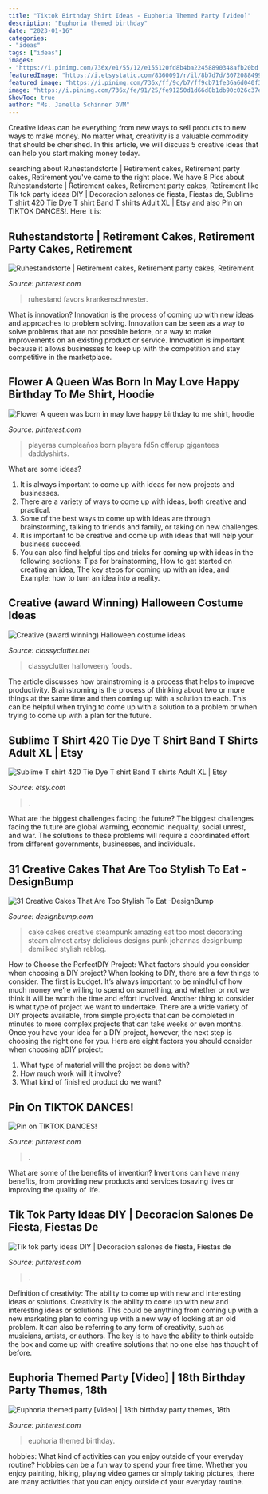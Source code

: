 ```yaml
---
title: "Tiktok Birthday Shirt Ideas - Euphoria Themed Party [video]"
description: "Euphoria themed birthday"
date: "2023-01-16"
categories:
- "ideas"
tags: ["ideas"]
images:
- "https://i.pinimg.com/736x/e1/55/12/e155120fd8b4ba22458890348afb20bd.jpg"
featuredImage: "https://i.etsystatic.com/8360091/r/il/8b7d7d/3072088499/il_1588xN.3072088499_9b03.jpg"
featured_image: "https://i.pinimg.com/736x/ff/9c/b7/ff9cb71fe36a6d040f34cd7d5649b422.jpg"
image: "https://i.pinimg.com/736x/fe/91/25/fe91250d1d66d8b1db90c026c37e0ac2.jpg"
ShowToc: true
author: "Ms. Janelle Schinner DVM"
---
```



Creative ideas can be everything from new ways to sell products to new ways to make money. No matter what, creativity is a valuable commodity that should be cherished. In this article, we will discuss 5 creative ideas that can help you start making money today.

	

		
searching about Ruhestandstorte | Retirement cakes, Retirement party cakes, Retirement you've came to the right place. We have 8 Pics about Ruhestandstorte | Retirement cakes, Retirement party cakes, Retirement like Tik tok party ideas DIY | Decoracion salones de fiesta, Fiestas de, Sublime T shirt 420 Tie Dye T shirt Band T shirts Adult XL | Etsy and also Pin on TIKTOK DANCES!. Here it is:
		
    
## Ruhestandstorte | Retirement Cakes, Retirement Party Cakes, Retirement

<img loading=lazy src="https://i.pinimg.com/736x/8c/cd/00/8ccd00813bf66352508ac9c393a8fbe3.jpg" onerror="this.onerror=null;this.src='https://tse2.mm.bing.net/th?id=OIP.zW5nPX9CujgIkgNE8dukaQHaJ3&amp;pid=15.1';" alt="Ruhestandstorte | Retirement cakes, Retirement party cakes, Retirement">

_Source: pinterest.com_

>ruhestand favors krankenschwester. 

	

What is innovation?
Innovation is the process of coming up with new ideas and approaches to problem solving. Innovation can be seen as a way to solve problems that are not possible before, or a way to make improvements on an existing product or service. Innovation is important because it allows businesses to keep up with the competition and stay competitive in the marketplace.

    
## Flower A Queen Was Born In May Love Happy Birthday To Me Shirt, Hoodie

<img loading=lazy src="https://i.pinimg.com/736x/fc/18/c5/fc18c5d76aaaf8b95ef721918cdc4f0b.jpg" onerror="this.onerror=null;this.src='https://tse3.mm.bing.net/th?id=OIP.aqoW46PN-LXFzHdEwSDAIwHaHa&amp;pid=15.1';" alt="Flower A queen was born in may love happy birthday to me shirt, hoodie">

_Source: pinterest.com_

>playeras cumpleaños born playera fd5n offerup gigantees daddyshirts. 

	

What are some ideas?
1. It is always important to come up with ideas for new projects and businesses. 
2. There are a variety of ways to come up with ideas, both creative and practical. 
3. Some of the best ways to come up with ideas are through brainstorming, talking to friends and family, or taking on new challenges. 
4. It is important to be creative and come up with ideas that will help your business succeed. 
5. You can also find helpful tips and tricks for coming up with ideas in the following sections: Tips for brainstorming, How to get started on creating an idea, The key steps for coming up with an idea, and Example: how to turn an idea into a reality.

    
## Creative (award Winning) Halloween Costume Ideas

<img loading=lazy src="https://www.classyclutter.net/wp-content/uploads/2013/11/Couples-Halloween-Costumes.jpg" onerror="this.onerror=null;this.src='https://tse1.mm.bing.net/th?id=OIP.q6nlIn0fZXp-DeE9cqhu1wHaQj&amp;pid=15.1';" alt="Creative (award winning) Halloween costume ideas">

_Source: classyclutter.net_

>classyclutter halloweeny foods. 

	

The article discusses how brainstroming is a process that helps to improve productivity. Brainstroming is the process of thinking about two or more things at the same time and then coming up with a solution to each. This can be helpful when trying to come up with a solution to a problem or when trying to come up with a plan for the future.

    
## Sublime T Shirt 420 Tie Dye T Shirt Band T Shirts Adult XL | Etsy

<img loading=lazy src="https://i.etsystatic.com/8360091/r/il/8b7d7d/3072088499/il_1588xN.3072088499_9b03.jpg" onerror="this.onerror=null;this.src='https://tse1.mm.bing.net/th?id=OIP.3dVgbE_Uqhm6FC-OvCszZAHaKq&amp;pid=15.1';" alt="Sublime T shirt 420 Tie Dye T shirt Band T shirts Adult XL | Etsy">

_Source: etsy.com_

>. 

	

What are the biggest challenges facing the future?
The biggest challenges facing the future are global warming, economic inequality, social unrest, and war. The solutions to these problems will require a coordinated effort from different governments, businesses, and individuals.

    
## 31 Creative Cakes That Are Too Stylish To Eat -DesignBump

<img loading=lazy src="https://designbump.com/wp-content/uploads/2014/10/creative-cake-ideas-40.jpg" onerror="this.onerror=null;this.src='https://tse2.mm.bing.net/th?id=OIP.PTzJNQsagtEYMPEsJWHTgwHaJx&amp;pid=15.1';" alt="31 Creative Cakes That Are Too Stylish To Eat -DesignBump">

_Source: designbump.com_

>cake cakes creative steampunk amazing eat too most decorating steam almost artsy delicious designs punk johannas designbump demilked stylish reblog. 

	

How to Choose the PerfectDIY Project: What factors should you consider when choosing a DIY project?
When looking to DIY, there are a few things to consider. The first is budget. It’s always important to be mindful of how much money we’re willing to spend on something, and whether or not we think it will be worth the time and effort involved. Another thing to consider is what type of project we want to undertake. There are a wide variety of DIY projects available, from simple projects that can be completed in minutes to more complex projects that can take weeks or even months. Once you have your idea for a DIY project, however, the next step is choosing the right one for you. Here are eight factors you should consider when choosing aDIY project: 
1) What type of material will the project be done with?
2) How much work will it involve?
3) What kind of finished product do we want?

    
## Pin On TIKTOK DANCES!

<img loading=lazy src="https://i.pinimg.com/736x/e1/55/12/e155120fd8b4ba22458890348afb20bd.jpg" onerror="this.onerror=null;this.src='https://tse1.mm.bing.net/th?id=OIP.5CERVtZyc_q0vMlMlhH2ZwHaNK&amp;pid=15.1';" alt="Pin on TIKTOK DANCES!">

_Source: pinterest.com_

>. 

	

What are some of the benefits of invention?
Inventions can have many benefits, from providing new products and services tosaving lives or improving the quality of life.

    
## Tik Tok Party Ideas DIY | Decoracion Salones De Fiesta, Fiestas De

<img loading=lazy src="https://i.pinimg.com/736x/fe/91/25/fe91250d1d66d8b1db90c026c37e0ac2.jpg" onerror="this.onerror=null;this.src='https://tse3.mm.bing.net/th?id=OIP.WyhMVTivrhl8xFCQFhN2eAHaJ3&amp;pid=15.1';" alt="Tik tok party ideas DIY | Decoracion salones de fiesta, Fiestas de">

_Source: pinterest.com_

>. 

	

Definition of creativity: The ability to come up with new and interesting ideas or solutions.
Creativity is the ability to come up with new and interesting ideas or solutions. This could be anything from coming up with a new marketing plan to coming up with a new way of looking at an old problem. It can also be referring to any form of creativity, such as musicians, artists, or authors. The key is to have the ability to think outside the box and come up with creative solutions that no one else has thought of before.

    
## Euphoria Themed Party [Video] | 18th Birthday Party Themes, 18th

<img loading=lazy src="https://i.pinimg.com/736x/ff/9c/b7/ff9cb71fe36a6d040f34cd7d5649b422.jpg" onerror="this.onerror=null;this.src='https://tse4.mm.bing.net/th?id=OIP.oegxl-M2IsgG13mouh4NYQHaNK&amp;pid=15.1';" alt="Euphoria themed party [Video] | 18th birthday party themes, 18th">

_Source: pinterest.com_

>euphoria themed birthday. 

	

hobbies: What kind of activities can you enjoy outside of your everyday routine?
Hobbies can be a fun way to spend your free time. Whether you enjoy painting, hiking, playing video games or simply taking pictures, there are many activities that you can enjoy outside of your everyday routine.

